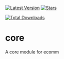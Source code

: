 
[![Latest Version](https://img.shields.io/github/issues/snlprjti/core?style=flat-square)](https://github.com/snlprjti/core/releases)
[![Stars](https://img.shields.io/github/stars/snlprjti/core.svg?style=flat-square)](https://github.com/snlprjpti/core/stargazers)

[![Total Downloads](https://img.shields.io/packagist/dt/snlprjti/core.svg?style=flat-square)](https://github.com/snlprjti/core)

# core
A core module for ecomm
